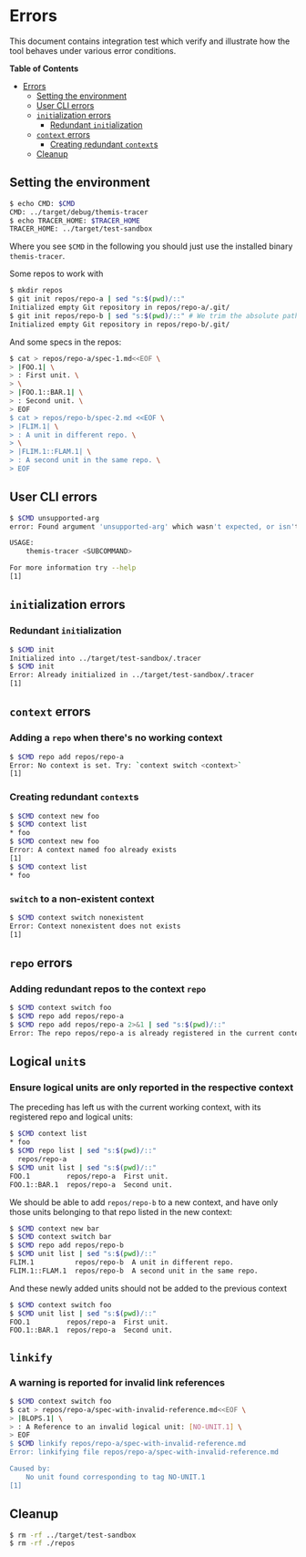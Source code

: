 # Errors

This document contains integration test which verify and illustrate how the tool
behaves under various error conditions.

<!-- markdown-toc start - Don't edit this section. Run M-x markdown-toc-refresh-toc -->
**Table of Contents**

- [Errors](#errors)
    - [Setting the environment](#setting-the-environment)
    - [User CLI errors](#user-cli-errors)
    - [`init`ialization errors](#initialization-errors)
        - [Redundant `init`ialization](#redundant-initialization)
    - [`context` errors](#context-errors)
        - [Creating redundant `context`s](#creating-redundant-contexts)
    - [Cleanup](#cleanup)

<!-- markdown-toc end -->

## Setting the environment

<!-- TODO replace by adding the executable to the path -->
<!-- $MDX set-CMD=../target/debug/themis-tracer,set-TRACER_HOME=../target/test-sandbox -->
```sh
$ echo CMD: $CMD
CMD: ../target/debug/themis-tracer
$ echo TRACER_HOME: $TRACER_HOME
TRACER_HOME: ../target/test-sandbox
```

Where you see `$CMD` in the following you should just use the installed binary
`themis-tracer`.

Some repos to work with

```sh
$ mkdir repos
$ git init repos/repo-a | sed "s:$(pwd)/::"
Initialized empty Git repository in repos/repo-a/.git/
$ git init repos/repo-b | sed "s:$(pwd)/::" # We trim the absolute path prefix, for testing purposes
Initialized empty Git repository in repos/repo-b/.git/
```

And some specs in the repos:

```sh
$ cat > repos/repo-a/spec-1.md<<EOF \
> |FOO.1| \
> : First unit. \
> \
> |FOO.1::BAR.1| \
> : Second unit. \
> EOF
$ cat > repos/repo-b/spec-2.md <<EOF \
> |FLIM.1| \
> : A unit in different repo. \
> \
> |FLIM.1::FLAM.1| \
> : A second unit in the same repo. \
> EOF
```

## User CLI errors

```sh
$ $CMD unsupported-arg
error: Found argument 'unsupported-arg' which wasn't expected, or isn't valid in this context

USAGE:
    themis-tracer <SUBCOMMAND>

For more information try --help
[1]
```

## `init`ialization errors

### Redundant `init`ialization

```sh
$ $CMD init
Initialized into ../target/test-sandbox/.tracer
$ $CMD init
Error: Already initialized in ../target/test-sandbox/.tracer
[1]
```

## `context` errors

### Adding a `repo` when there's no working context

```sh
$ $CMD repo add repos/repo-a
Error: No context is set. Try: `context switch <context>`
[1]
```

### Creating redundant `context`s

```sh
$ $CMD context new foo
$ $CMD context list
* foo
$ $CMD context new foo
Error: A context named foo already exists
[1]
$ $CMD context list
* foo
```

### `switch` to a non-existent context

```sh
$ $CMD context switch nonexistent
Error: Context nonexistent does not exists
[1]
```

## `repo` errors

### Adding redundant repos to the context `repo`

```sh
$ $CMD context switch foo
$ $CMD repo add repos/repo-a
$ $CMD repo add repos/repo-a 2>&1 | sed "s:$(pwd)/::"
Error: The repo repos/repo-a is already registered in the current context
```

## Logical `unit`s

### Ensure logical units are only reported in the respective context

The preceding has left us with the current working context, with its registered
repo and logical units:

```sh
$ $CMD context list
* foo
$ $CMD repo list | sed "s:$(pwd)/::"
  repos/repo-a
$ $CMD unit list | sed "s:$(pwd)/::"
FOO.1         repos/repo-a  First unit.
FOO.1::BAR.1  repos/repo-a  Second unit.
```

We should be able to add `repos/repo-b` to a new context, and have only those
units belonging to that repo listed in the new context:

```sh
$ $CMD context new bar
$ $CMD context switch bar
$ $CMD repo add repos/repo-b
$ $CMD unit list | sed "s:$(pwd)/::"
FLIM.1          repos/repo-b  A unit in different repo.
FLIM.1::FLAM.1  repos/repo-b  A second unit in the same repo.
```

And these newly added units should not be added to the previous context

```sh
$ $CMD context switch foo
$ $CMD unit list | sed "s:$(pwd)/::" 
FOO.1         repos/repo-a  First unit.
FOO.1::BAR.1  repos/repo-a  Second unit.
```

## `linkify`

### A warning is reported for invalid link references

```sh
$ $CMD context switch foo
$ cat > repos/repo-a/spec-with-invalid-reference.md<<EOF \
> |BLOPS.1| \
> : A Reference to an invalid logical unit: [NO-UNIT.1] \
> EOF
$ $CMD linkify repos/repo-a/spec-with-invalid-reference.md
Error: linkifying file repos/repo-a/spec-with-invalid-reference.md

Caused by:
    No unit found corresponding to tag NO-UNIT.1
[1]
```

<!-- FIXME: Remove need for this -->
## Cleanup

```sh
$ rm -rf ../target/test-sandbox
$ rm -rf ./repos
```
